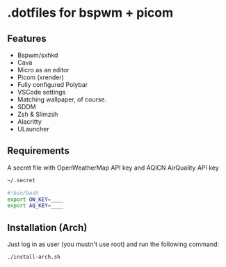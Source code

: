 # .dotfiles for bspwm + picom

## Features

- Bspwm/sxhkd
- Cava
- Micro as an editor
- Picom (xrender)
- Fully configured Polybar
- VSCode settings
- Matching wallpaper, of course.
- SDDM
- Zsh & Slimzsh
- Alacritty
- ULauncher

## Requirements

A secret file with OpenWeatherMap API key and AQICN AirQuality API key

```bash
~/.secret

#!bin/bash
export OW_KEY=____
export AQ_KEY=____
```

## Installation (Arch)

Just log in as user (you mustn't use root) and run the following command:

```
./install-arch.sh
```
